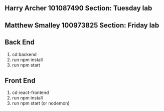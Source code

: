 ## Harry Archer 101087490 Section: Tuesday lab
## Matthew Smalley 100973825 Section: Friday lab
## Back End
1. cd backend
2. run npm install
3. run npm start

## Front End
1. cd react-frontend
2. run npm install
3. run npm start (or nodemon)
